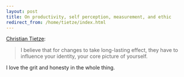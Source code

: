 ```yaml
---
layout: post
title: On productivity, self perception, measurement, and ethic
redirect_from: /home/tietze/index.html
---
```

<p><a href="http://christiantietze.de/posts/2014/07/identity-schedule-serious-writing/">Christian Tietze</a>:</p>

<blockquote>
  <p>I believe that for changes to take long-lasting effect, they have to influence your identity, your core picture of yourself.</p>
</blockquote>

<p>I love the grit and honesty in the whole thing. </p>
